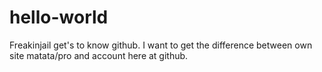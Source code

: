 # hello-world
Freakinjail get's to know github. I want to get the difference between own site matata/pro and account here at github.
